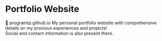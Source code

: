 # Portfolio Website
🔗 programtp.github.io
My personal portfolio website with comprehensive details on my previous experiences and projects!  
Social and contact information is also present there.
